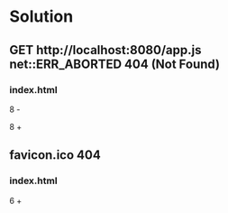 # Solution

## GET http://localhost:8080/app.js net::ERR_ABORTED 404 (Not Found)

### index.html

8 - <script src="app.js"></script>

8 + <script src="bundle.js"></script>

## favicon.ico 404

### index.html

6 + <link rel="shortcut icon" href="#" />
